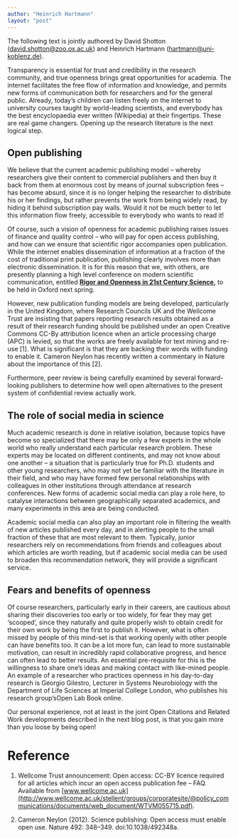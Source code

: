 ```yaml
---
author: "Heinrich Hartmann"
layout: "post"
---
```


<!-- # Why openness benefits research -->

The following text is jointly authored by David Shotton (david.shotton@zoo.ox.ac.uk) and Heinrich Hartmann (hartmann@uni-koblenz.de).

Transparency is essential for trust and credibility in the research
community, and true openness brings great opportunities for
academia. The internet facilitates the free flow of information and
knowledge, and permits new forms of communication both for researchers
and for the general public. Already, today’s children can listen
freely on the internet to university courses taught by world-leading
scientists, and everybody has the best encyclopaedia ever written
(Wikipedia) at their fingertips.  These are real game
changers. Opening up the research literature is the next logical step.

## Open publishing

We believe that the current academic publishing model – whereby
researchers give their content to commercial publishers and then buy
it back from them at enormous cost by means of journal subscription
fees – has become absurd, since it is no longer helping the researcher
to distribute his or her findings, but rather prevents the work from
being widely read, by hiding it behind subscription pay walls.  Would
it not be much better to let this information flow freely, accessible
to everybody who wants to read it!

Of course, such a vision of openness for academic publishing raises
issues of finance and quality control – who will pay for open access
publishing, and how can we ensure that scientific rigor accompanies
open publication.  While the internet enables dissemination of
information at a fraction of the cost of traditional print
publication, publishing clearly involves more than electronic
dissemination.  It is for this reason that we, with others, are
presently planning a high level conference on modern scientific
communication, entitled **[Rigor and Openness in 21st Century
Science](http://rigourandopenness.org),** to be held in Oxford next spring.

However, new publication funding models are being developed,
particularly in the United Kingdom, where Research Councils UK and the
Wellcome Trust are insisting that papers reporting research results
obtained as a result of their research funding should be published
under an open Creative Commons CC-By attribution licence when an
article processing charge (APC) is levied, so that the works are
freely available for text mining and re-use [1].  What is significant
is that they are backing their words with funding to enable it.
Cameron Neylon has recently written a commentary in Nature about the
importance of this [2].

Furthermore, peer review is being carefully examined by several
forward-looking publishers to determine how well open alternatives to
the present system of confidential review actually work.

## The role of social media in science

Much academic research is done in relative isolation, because topics
have become so specialized that there may be only a few experts in the
whole world who really understand each particular research problem.
These experts may be located on different continents, and may not know
about one another – a situation that is particularly true for
Ph.D. students and other young researchers, who may not yet be
familiar with the literature in their field, and who may have formed
few personal relationships with colleagues in other institutions
through attendance at research conferences.  New forms of academic
social media can play a role here, to catalyse interactions between
geographically separated academics, and many experiments in this area
are being conducted.

Academic social media can also play an important role in filtering the
wealth of new articles published every day, and in alerting people to
the small fraction of these that are most relevant to them.
Typically, junior researchers rely on recommendations from friends and
colleagues about which articles are worth reading, but if academic
social media can be used to broaden this recommendation network, they
will provide a significant service.

## Fears and benefits of openness

Of course researchers, particularly early in their careers, are
cautious about sharing their discoveries too early or too widely, for
fear they may get ‘scooped’, since they naturally and quite properly
wish to obtain credit for their own work by being the first to publish
it.  However, what is often missed by people of this mind-set is that
working openly with other people can have benefits too.  It can be a
lot more fun, can lead to more sustainable motivation, can result in
incredibly rapid collaborative progress, and hence can often lead to
better results.  An essential pre-requisite for this is the
willingness to share one’s ideas and making contact with like-mined
people.  An example of a researcher who practices openness in his
day-to-day research is Georgio Gilestro, Lecturer in Systems
Neurobiology with the Department of Life Sciences at Imperial College
London, who publishes his research group’sOpen Lab Book online.

Our personal experience, not at least in the joint Open Citations and
Related Work developments described in the next blog post, is that you
gain more than you loose by being open!

# Reference

1. Wellcome Trust announcement: Open access: CC-BY licence required for all articles which incur an open access publication fee – FAQ. Available from [www.wellcome.ac.uk](http://www.wellcome.ac.uk/stellent/groups/corporatesite/@policy_communications/documents/web_document/WTVM055715.pdf).

2. Cameron Neylon (2012). Science publishing: Open access must enable open use. Nature 492: 348–349.  doi:10.1038/492348a.
